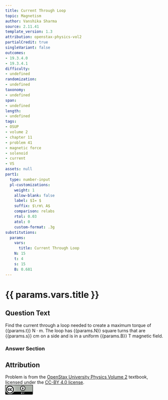 ```yaml
---
title: Current Through Loop
topic: Magnetism
author: Vanshika Sharma
source: 2.11.41
template_version: 1.3
attribution: openstax-physics-vol2
partialCredit: true
singleVariant: false
outcomes:
- 19.3.4.0
- 19.3.4.1
difficulty:
- undefined
randomization:
- undefined
taxonomy:
- undefined
span:
- undefined
length:
- undefined
tags:
- OSUP
- volume 2
- chapter 11
- problem 41
- magnetic force
- solenoid
- current
- VS
assets: null
part1:
  type: number-input
  pl-customizations:
    weight: 1
    allow-blank: false
    label: $I= $
    suffix: $\rm\ A$
    comparison: relabs
    rtol: 0.03
    atol: 0
    custom-format: .3g
substitutions:
  params:
    vars:
      title: Current Through Loop
    N: 15
    t: 4
    s: 15
    B: 0.681
---
```

# {{ params.vars.title }}

## Question Text

Find the current through a loop needed to create a maximum torque of {{params.t}} $\textrm{ N} \cdot \textrm{m}$.
The loop has {{params.N}} square turns that are {{params.s}} $\textrm{ cm}$ on a side and is in a uniform {{params.B}} $\textrm{ T}$ magnetic field.

### Answer Section

## Attribution

Problem is from the [OpenStax University Physics Volume 2](https://openstax.org/details/books/university-physics-volume-2) textbook, licensed under the [CC-BY 4.0 license](https://creativecommons.org/licenses/by/4.0/).<br>![Image representing the Creative Commons 4.0 BY license.](https://raw.githubusercontent.com/firasm/bits/master/by.png)